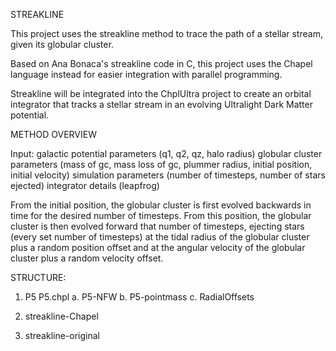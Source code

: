 STREAKLINE

This project uses the streakline method to trace the path of a stellar stream, given its globular cluster.

Based on Ana Bonaca's streakline code in C, this project uses the Chapel language instead for easier integration with parallel programming.

Streakline will be integrated into the ChplUltra project to create an orbital integrator that tracks a stellar stream in an evolving Ultralight Dark Matter potential.

METHOD OVERVIEW

Input:
galactic potential parameters (q1, q2, qz, halo radius)
globular cluster parameters (mass of gc, mass loss of gc, plummer radius, initial position, initial velocity)
simulation parameters (number of timesteps, number of stars ejected)
integrator details (leapfrog)

From the initial position, the globular cluster is first evolved backwards in time for the desired number of timesteps. From this position, the globular cluster is then evolved forward that number of timesteps, ejecting stars (every set number of timesteps) at the tidal radius of the globular cluster plus a random position offset and at the angular velocity of the globular cluster plus a random velocity offset. 


STRUCTURE:

1. P5
  P5.chpl
  a. P5-NFW
  b. P5-pointmass
  c. RadialOffsets


2. streakline-Chapel

3. streakline-original
